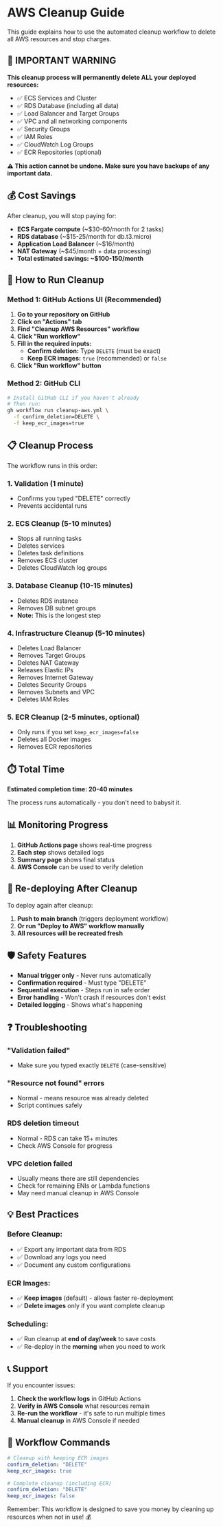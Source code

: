 # AWS Cleanup Guide

This guide explains how to use the automated cleanup workflow to delete all AWS resources and stop charges.

## 🚨 **IMPORTANT WARNING**

**This cleanup process will permanently delete ALL your deployed resources:**
- ✅ ECS Services and Cluster
- ✅ RDS Database (including all data)
- ✅ Load Balancer and Target Groups
- ✅ VPC and all networking components
- ✅ Security Groups
- ✅ IAM Roles
- ✅ CloudWatch Log Groups
- ✅ ECR Repositories (optional)

**⚠️ This action cannot be undone. Make sure you have backups of any important data.**

## 💰 **Cost Savings**

After cleanup, you will stop paying for:
- **ECS Fargate compute** (~$30-60/month for 2 tasks)
- **RDS database** (~$15-25/month for db.t3.micro)
- **Application Load Balancer** (~$16/month)
- **NAT Gateway** (~$45/month + data processing)
- **Total estimated savings: ~$100-150/month**

## 🔧 **How to Run Cleanup**

### **Method 1: GitHub Actions UI (Recommended)**

1. **Go to your repository on GitHub**
2. **Click on "Actions" tab**
3. **Find "Cleanup AWS Resources" workflow**
4. **Click "Run workflow"**
5. **Fill in the required inputs:**
   - **Confirm deletion:** Type `DELETE` (must be exact)
   - **Keep ECR images:** `true` (recommended) or `false`
6. **Click "Run workflow" button**

### **Method 2: GitHub CLI**

```bash
# Install GitHub CLI if you haven't already
# Then run:
gh workflow run cleanup-aws.yml \
  -f confirm_deletion=DELETE \
  -f keep_ecr_images=true
```

## 📋 **Cleanup Process**

The workflow runs in this order:

### **1. Validation** (1 minute)
- Confirms you typed "DELETE" correctly
- Prevents accidental runs

### **2. ECS Cleanup** (5-10 minutes)
- Stops all running tasks
- Deletes services
- Deletes task definitions
- Removes ECS cluster
- Deletes CloudWatch log groups

### **3. Database Cleanup** (10-15 minutes)
- Deletes RDS instance
- Removes DB subnet groups
- **Note:** This is the longest step

### **4. Infrastructure Cleanup** (5-10 minutes)
- Deletes Load Balancer
- Removes Target Groups
- Deletes NAT Gateway
- Releases Elastic IPs
- Removes Internet Gateway
- Deletes Security Groups
- Removes Subnets and VPC
- Deletes IAM Roles

### **5. ECR Cleanup** (2-5 minutes, optional)
- Only runs if you set `keep_ecr_images=false`
- Deletes all Docker images
- Removes ECR repositories

## ⏱️ **Total Time**

**Estimated completion time: 20-40 minutes**

The process runs automatically - you don't need to babysit it.

## 📊 **Monitoring Progress**

1. **GitHub Actions page** shows real-time progress
2. **Each step** shows detailed logs
3. **Summary page** shows final status
4. **AWS Console** can be used to verify deletion

## 🔄 **Re-deploying After Cleanup**

To deploy again after cleanup:

1. **Push to main branch** (triggers deployment workflow)
2. **Or run "Deploy to AWS" workflow manually**
3. **All resources will be recreated fresh**

## 🛡️ **Safety Features**

- **Manual trigger only** - Never runs automatically
- **Confirmation required** - Must type "DELETE"
- **Sequential execution** - Steps run in safe order
- **Error handling** - Won't crash if resources don't exist
- **Detailed logging** - Shows what's happening

## ❓ **Troubleshooting**

### **"Validation failed"**
- Make sure you typed exactly `DELETE` (case-sensitive)

### **"Resource not found" errors**
- Normal - means resource was already deleted
- Script continues safely

### **RDS deletion timeout**
- Normal - RDS can take 15+ minutes
- Check AWS Console for progress

### **VPC deletion failed**
- Usually means there are still dependencies
- Check for remaining ENIs or Lambda functions
- May need manual cleanup in AWS Console

## 💡 **Best Practices**

### **Before Cleanup:**
- ✅ Export any important data from RDS
- ✅ Download any logs you need
- ✅ Document any custom configurations

### **ECR Images:**
- ✅ **Keep images** (default) - allows faster re-deployment
- ✅ **Delete images** only if you want complete cleanup

### **Scheduling:**
- ✅ Run cleanup at **end of day/week** to save costs
- ✅ Re-deploy in the **morning** when you need to work

## 📞 **Support**

If you encounter issues:

1. **Check the workflow logs** in GitHub Actions
2. **Verify in AWS Console** what resources remain
3. **Re-run the workflow** - it's safe to run multiple times
4. **Manual cleanup** in AWS Console if needed

## 🔄 **Workflow Commands**

```yaml
# Cleanup with keeping ECR images
confirm_deletion: "DELETE"
keep_ecr_images: true

# Complete cleanup (including ECR)
confirm_deletion: "DELETE"
keep_ecr_images: false
```

Remember: This workflow is designed to save you money by cleaning up resources when not in use! 💰 